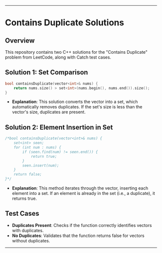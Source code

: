 
---

# Contains Duplicate Solutions

## Overview
This repository contains two C++ solutions for the "Contains Duplicate" problem from LeetCode, along with Catch test cases.

## Solution 1: Set Comparison
```cpp
bool containsDuplicate(vector<int>& nums) {
    return nums.size() > set<int>(nums.begin(), nums.end()).size();
}
```
- **Explanation**: This solution converts the vector into a set, which automatically removes duplicates. If the set's size is less than the vector's size, duplicates are present.

## Solution 2: Element Insertion in Set
```cpp
/*bool containsDuplicate(vector<int>& nums) {
    set<int> seen;
    for (int num : nums) {
        if (seen.find(num) != seen.end()) {
            return true;
        }
        seen.insert(num);
    }
    return false;
}*/
```
- **Explanation**: This method iterates through the vector, inserting each element into a set. If an element is already in the set (i.e., a duplicate), it returns true.

## Test Cases
- **Duplicates Present**: Checks if the function correctly identifies vectors with duplicates.
- **No Duplicates**: Validates that the function returns false for vectors without duplicates.

---
